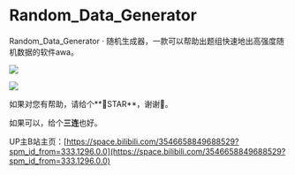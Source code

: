 # Random_Data_Generator
Random_Data_Generator · 随机生成器，一款可以帮助出题组快速地出高强度随机数据的软件awa。

![](https://s21.ax1x.com/2024/08/01/pkXNsCn.png)

![](https://s21.ax1x.com/2024/08/01/pkXND4s.png)

如果对您有帮助，请给个**🌟STAR**，谢谢🙏。

如果可以，给个**三连**也好。

UP主B站主页：[https://space.bilibili.com/3546658849688529?spm_id_from=333.1296.0.0](https://space.bilibili.com/3546658849688529?spm_id_from=333.1296.0.0)

